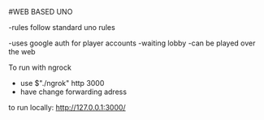 #WEB BASED UNO

-rules follow standard uno rules


-uses google auth for player accounts
-waiting lobby
-can be played over the web

To run with ngrock 
- use $"./ngrok" http 3000
- have change forwarding adress

to run locally: http://127.0.0.1:3000/